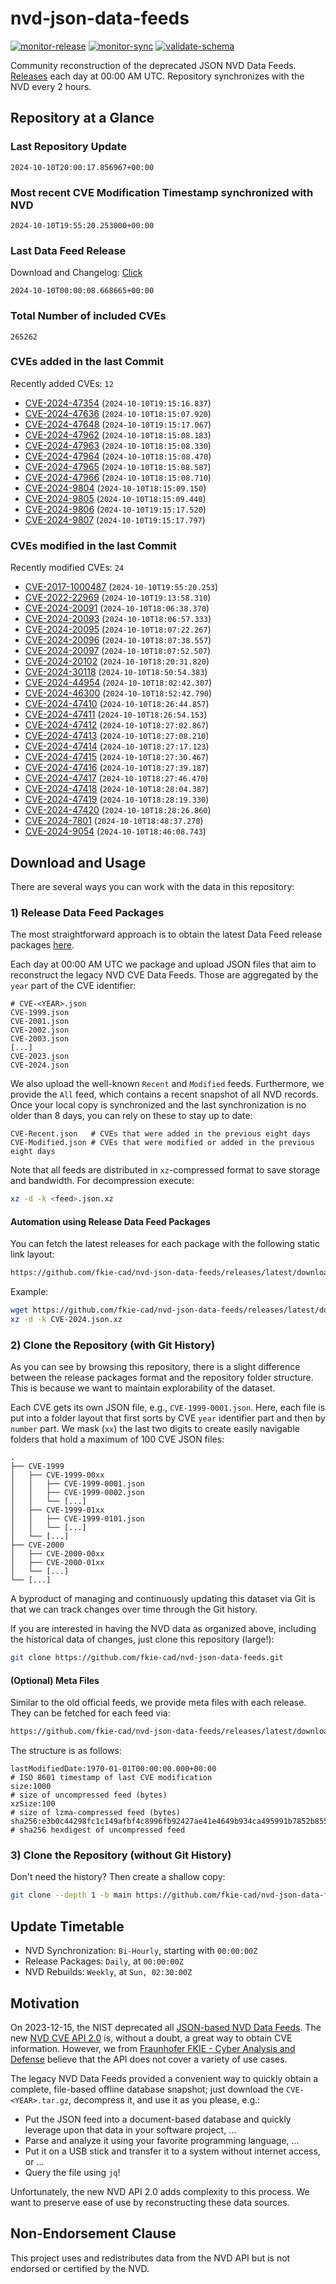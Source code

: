 # nvd-json-data-feeds

[![monitor-release](https://github.com/fkie-cad/nvd-json-data-feeds/actions/workflows/monitor_release.yml/badge.svg)](https://github.com/fkie-cad/nvd-json-data-feeds/actions/workflows/monitor_release.yml)
[![monitor-sync](https://github.com/fkie-cad/nvd-json-data-feeds/actions/workflows/monitor_sync.yml/badge.svg)](https://github.com/fkie-cad/nvd-json-data-feeds/actions/workflows/monitor_sync.yml)
[![validate-schema](https://github.com/fkie-cad/nvd-json-data-feeds/actions/workflows/validate_schema.yml/badge.svg)](https://github.com/fkie-cad/nvd-json-data-feeds/actions/workflows/validate_schema.yml)

Community reconstruction of the deprecated JSON NVD Data Feeds.
[Releases](https://github.com/fkie-cad/nvd-json-data-feeds/releases/latest) each day at 00:00 AM UTC.
Repository synchronizes with the NVD every 2 hours.

## Repository at a Glance

### Last Repository Update

```plain
2024-10-10T20:00:17.856967+00:00
```

### Most recent CVE Modification Timestamp synchronized with NVD

```plain
2024-10-10T19:55:20.253000+00:00
```

### Last Data Feed Release

Download and Changelog: [Click](https://github.com/fkie-cad/nvd-json-data-feeds/releases/latest)

```plain
2024-10-10T00:00:08.668665+00:00
```

### Total Number of included CVEs

```plain
265262
```

### CVEs added in the last Commit

Recently added CVEs: `12`

- [CVE-2024-47354](CVE-2024/CVE-2024-473xx/CVE-2024-47354.json) (`2024-10-10T19:15:16.837`)
- [CVE-2024-47636](CVE-2024/CVE-2024-476xx/CVE-2024-47636.json) (`2024-10-10T18:15:07.920`)
- [CVE-2024-47648](CVE-2024/CVE-2024-476xx/CVE-2024-47648.json) (`2024-10-10T19:15:17.067`)
- [CVE-2024-47962](CVE-2024/CVE-2024-479xx/CVE-2024-47962.json) (`2024-10-10T18:15:08.183`)
- [CVE-2024-47963](CVE-2024/CVE-2024-479xx/CVE-2024-47963.json) (`2024-10-10T18:15:08.330`)
- [CVE-2024-47964](CVE-2024/CVE-2024-479xx/CVE-2024-47964.json) (`2024-10-10T18:15:08.470`)
- [CVE-2024-47965](CVE-2024/CVE-2024-479xx/CVE-2024-47965.json) (`2024-10-10T18:15:08.587`)
- [CVE-2024-47966](CVE-2024/CVE-2024-479xx/CVE-2024-47966.json) (`2024-10-10T18:15:08.710`)
- [CVE-2024-9804](CVE-2024/CVE-2024-98xx/CVE-2024-9804.json) (`2024-10-10T18:15:09.150`)
- [CVE-2024-9805](CVE-2024/CVE-2024-98xx/CVE-2024-9805.json) (`2024-10-10T18:15:09.440`)
- [CVE-2024-9806](CVE-2024/CVE-2024-98xx/CVE-2024-9806.json) (`2024-10-10T19:15:17.520`)
- [CVE-2024-9807](CVE-2024/CVE-2024-98xx/CVE-2024-9807.json) (`2024-10-10T19:15:17.797`)


### CVEs modified in the last Commit

Recently modified CVEs: `24`

- [CVE-2017-1000487](CVE-2017/CVE-2017-10004xx/CVE-2017-1000487.json) (`2024-10-10T19:55:20.253`)
- [CVE-2022-22969](CVE-2022/CVE-2022-229xx/CVE-2022-22969.json) (`2024-10-10T19:13:58.310`)
- [CVE-2024-20091](CVE-2024/CVE-2024-200xx/CVE-2024-20091.json) (`2024-10-10T18:06:38.370`)
- [CVE-2024-20093](CVE-2024/CVE-2024-200xx/CVE-2024-20093.json) (`2024-10-10T18:06:57.333`)
- [CVE-2024-20095](CVE-2024/CVE-2024-200xx/CVE-2024-20095.json) (`2024-10-10T18:07:22.267`)
- [CVE-2024-20096](CVE-2024/CVE-2024-200xx/CVE-2024-20096.json) (`2024-10-10T18:07:38.557`)
- [CVE-2024-20097](CVE-2024/CVE-2024-200xx/CVE-2024-20097.json) (`2024-10-10T18:07:52.507`)
- [CVE-2024-20102](CVE-2024/CVE-2024-201xx/CVE-2024-20102.json) (`2024-10-10T18:20:31.820`)
- [CVE-2024-30118](CVE-2024/CVE-2024-301xx/CVE-2024-30118.json) (`2024-10-10T18:50:54.383`)
- [CVE-2024-44954](CVE-2024/CVE-2024-449xx/CVE-2024-44954.json) (`2024-10-10T18:02:42.307`)
- [CVE-2024-46300](CVE-2024/CVE-2024-463xx/CVE-2024-46300.json) (`2024-10-10T18:52:42.790`)
- [CVE-2024-47410](CVE-2024/CVE-2024-474xx/CVE-2024-47410.json) (`2024-10-10T18:26:44.857`)
- [CVE-2024-47411](CVE-2024/CVE-2024-474xx/CVE-2024-47411.json) (`2024-10-10T18:26:54.153`)
- [CVE-2024-47412](CVE-2024/CVE-2024-474xx/CVE-2024-47412.json) (`2024-10-10T18:27:02.867`)
- [CVE-2024-47413](CVE-2024/CVE-2024-474xx/CVE-2024-47413.json) (`2024-10-10T18:27:08.210`)
- [CVE-2024-47414](CVE-2024/CVE-2024-474xx/CVE-2024-47414.json) (`2024-10-10T18:27:17.123`)
- [CVE-2024-47415](CVE-2024/CVE-2024-474xx/CVE-2024-47415.json) (`2024-10-10T18:27:30.467`)
- [CVE-2024-47416](CVE-2024/CVE-2024-474xx/CVE-2024-47416.json) (`2024-10-10T18:27:39.187`)
- [CVE-2024-47417](CVE-2024/CVE-2024-474xx/CVE-2024-47417.json) (`2024-10-10T18:27:46.470`)
- [CVE-2024-47418](CVE-2024/CVE-2024-474xx/CVE-2024-47418.json) (`2024-10-10T18:28:04.387`)
- [CVE-2024-47419](CVE-2024/CVE-2024-474xx/CVE-2024-47419.json) (`2024-10-10T18:28:19.330`)
- [CVE-2024-47420](CVE-2024/CVE-2024-474xx/CVE-2024-47420.json) (`2024-10-10T18:28:26.860`)
- [CVE-2024-7801](CVE-2024/CVE-2024-78xx/CVE-2024-7801.json) (`2024-10-10T18:48:37.270`)
- [CVE-2024-9054](CVE-2024/CVE-2024-90xx/CVE-2024-9054.json) (`2024-10-10T18:46:08.743`)


## Download and Usage

There are several ways you can work with the data in this repository:

### 1) Release Data Feed Packages

The most straightforward approach is to obtain the latest Data Feed release packages [here](https://github.com/fkie-cad/nvd-json-data-feeds/releases/latest).

Each day at 00:00 AM UTC we package and upload JSON files that aim to reconstruct the legacy NVD CVE Data Feeds.
Those are aggregated by the `year` part of the CVE identifier:

```
# CVE-<YEAR>.json
CVE-1999.json
CVE-2001.json
CVE-2002.json
CVE-2003.json
[...]
CVE-2023.json
CVE-2024.json
```

We also upload the well-known `Recent` and `Modified` feeds.
Furthermore, we provide the `All` feed, which contains a recent snapshot of all NVD records.
Once your local copy is synchronized and the last synchronization is no older than 8 days, you can rely on these to stay up to date:

```plain
CVE-Recent.json   # CVEs that were added in the previous eight days
CVE-Modified.json # CVEs that were modified or added in the previous eight days
```

Note that all feeds are distributed in `xz`-compressed format to save storage and bandwidth.
For decompression execute:

```sh
xz -d -k <feed>.json.xz
```

#### Automation using Release Data Feed Packages

You can fetch the latest releases for each package with the following static link layout:

```sh
https://github.com/fkie-cad/nvd-json-data-feeds/releases/latest/download/CVE-<YEAR>.json.xz
```

Example:

```sh
wget https://github.com/fkie-cad/nvd-json-data-feeds/releases/latest/download/CVE-2024.json.xz
xz -d -k CVE-2024.json.xz
```

### 2) Clone the Repository (with Git History)

As you can see by browsing this repository, there is a slight difference between the release packages format and the repository folder structure.
This is because we want to maintain explorability of the dataset.

Each CVE gets its own JSON file, e.g., `CVE-1999-0001.json`.
Here, each file is put into a folder layout that first sorts by CVE `year` identifier part and then by `number` part.
We mask (`xx`) the last two digits to create easily navigable folders that hold a maximum of 100 CVE JSON files:

```plain
.
├── CVE-1999
│   ├── CVE-1999-00xx
│   │   ├── CVE-1999-0001.json
│   │   ├── CVE-1999-0002.json
│   │   └── [...]
│   ├── CVE-1999-01xx
│   │   ├── CVE-1999-0101.json
│   │   └── [...]
│   └── [...]
├── CVE-2000
│   ├── CVE-2000-00xx
│   ├── CVE-2000-01xx
│   └── [...]
└── [...]
```

A byproduct of managing and continuously updating this dataset via Git is that we can track changes over time through the Git history.

If you are interested in having the NVD data as organized above, including the historical data of changes, just clone this repository (large!):

```sh
git clone https://github.com/fkie-cad/nvd-json-data-feeds.git
```

#### (Optional) Meta Files

Similar to the old official feeds, we provide meta files with each release. They can be fetched for each feed via:

```sh
https://github.com/fkie-cad/nvd-json-data-feeds/releases/latest/download/CVE-<YEAR>.meta
```

The structure is as follows:

```plain
lastModifiedDate:1970-01-01T00:00:00.000+00:00                          # ISO 8601 timestamp of last CVE modification
size:1000                                                               # size of uncompressed feed (bytes)
xzSize:100                                                              # size of lzma-compressed feed (bytes)
sha256:e3b0c44298fc1c149afbf4c8996fb92427ae41e4649b934ca495991b7852b855 # sha256 hexdigest of uncompressed feed
```

### 3) Clone the Repository (without Git History)

Don't need the history? Then create a shallow copy:

```sh
git clone --depth 1 -b main https://github.com/fkie-cad/nvd-json-data-feeds.git
```


## Update Timetable

* NVD Synchronization: `Bi-Hourly`, starting with `00:00:00Z`
* Release Packages: `Daily`, at `00:00:00Z`
* NVD Rebuilds: `Weekly`, at `Sun, 02:30:00Z`


## Motivation

On 2023-12-15, the NIST deprecated all [JSON-based NVD Data Feeds](https://nvd.nist.gov/vuln/data-feeds#divRetirementBanner-1).
The new [NVD CVE API 2.0](https://nvd.nist.gov/developers/vulnerabilities) is, without a doubt, a great way to obtain CVE information.
However, we from [Fraunhofer FKIE - Cyber Analysis and Defense](https://www.fkie.fraunhofer.de/en/departments/cad.html) believe that the API does not cover a variety of use cases.

The legacy NVD Data Feeds provided a convenient way to quickly obtain a complete, file-based offline database snapshot; just download the `CVE-<YEAR>.tar.gz`, decompress it, and use it as you please, e.g.:

- Put the JSON feed into a document-based database and quickly leverage upon that data in your software project, ...
- Parse and analyze it using your favorite programming language, ...
- Put it on a USB stick and transfer it to a system without internet access, or ...
- Query the file using `jq`!

Unfortunately, the new NVD API 2.0 adds complexity to this process.
We want to preserve ease of use by reconstructing these data sources.

## Non-Endorsement Clause

This project uses and redistributes data from the NVD API but is not endorsed or certified by the NVD.